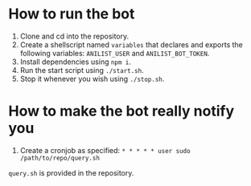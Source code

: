 # How to run the bot
1. Clone and cd into the repository.
2. Create a shellscript named `variables` that declares and exports the following variables: `ANILIST_USER` and `ANILIST_BOT_TOKEN`.
3. Install dependencies using `npm i`.
4. Run the start script using `./start.sh`.
5. Stop it whenever you wish using `./stop.sh`.

# How to make the bot really notify you
1. Create a cronjob as specified: `* * * * * user sudo /path/to/repo/query.sh`

`query.sh` is provided in the repository.

